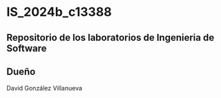 # IS_2024b_c13388

## Repositorio de los laboratorios de Ingenieria de Software

## Dueño
  David González Villanueva
